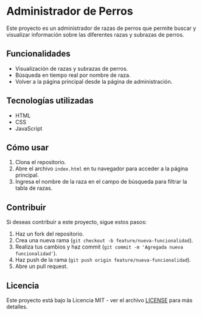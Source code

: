 # Administrador de Perros

Este proyecto es un administrador de razas de perros que permite buscar y visualizar información sobre las diferentes razas y subrazas de perros.

## Funcionalidades

- Visualización de razas y subrazas de perros.
- Búsqueda en tiempo real por nombre de raza.
- Volver a la página principal desde la página de administración.

## Tecnologías utilizadas

- HTML
- CSS
- JavaScript

## Cómo usar

1. Clona el repositorio.
2. Abre el archivo `index.html` en tu navegador para acceder a la página principal.
3. Ingresa el nombre de la raza en el campo de búsqueda para filtrar la tabla de razas.

## Contribuir

Si deseas contribuir a este proyecto, sigue estos pasos:

1. Haz un fork del repositorio.
2. Crea una nueva rama (`git checkout -b feature/nueva-funcionalidad`).
3. Realiza tus cambios y haz commit (`git commit -m 'Agregada nueva funcionalidad'`).
4. Haz push de la rama (`git push origin feature/nueva-funcionalidad`).
5. Abre un pull request.

## Licencia

Este proyecto está bajo la Licencia MIT - ver el archivo [LICENSE](LICENSE) para más detalles.
